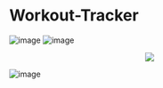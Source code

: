 # Workout-Tracker
![image](https://github.com/WngAndrew/Workout-Tracker/assets/108479242/fa956f25-8c13-4ec7-94c8-80963c419de8)
![image](https://github.com/WngAndrew/Workout-Tracker/assets/108479242/962f5edb-cddc-4b40-9b67-a28b60793a18)
<div align="center">
  <img src="https://github.com/WngAndrew/Workout-Tracker/assets/108479242/806a30e2-e50c-4342-be87-37acc3b9c1c2" />
</div>

![image](https://github.com/WngAndrew/Workout-Tracker/assets/108479242/5e57fa86-da66-42b2-8a83-ed214ad31b59)



